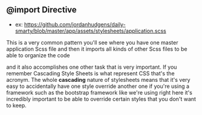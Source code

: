 ## @import Directive


- ex: https://github.com/jordanhudgens/daily-smarty/blob/master/app/assets/stylesheets/application.scss

This is a very common pattern you'll see where you have one master application Scss file and then it imports all kinds of other Scss files to be able to organize the code 


and it also accomplishes one other task that is very important. If you remember Cascading Style Sheets is what represent CSS that's the acronym. The whole **cascading** nature of stylesheets means that it's very easy to accidentally have one style override another one if you're using a framework such as the bootstrap framework like we're using right here it's incredibly important to be able to override certain styles that you don't want to keep.